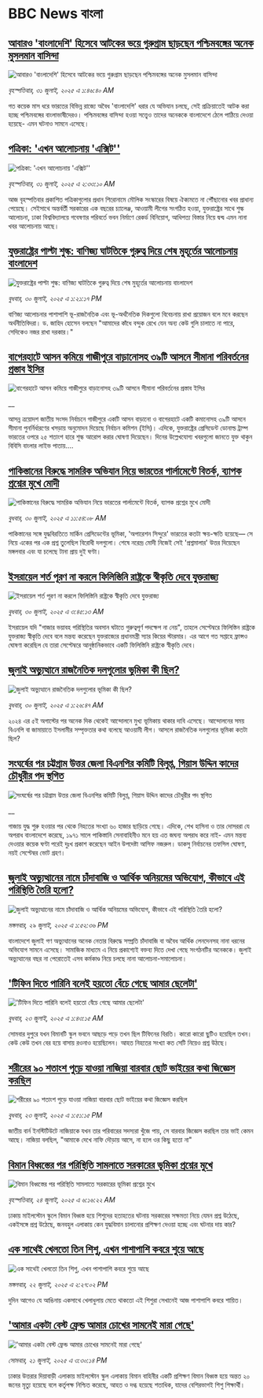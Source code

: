 # BBC News বাংলা## [আবারও 'বাংলাদেশি' হিসেবে আটকের ভয়ে গুরুগ্রাম ছাড়ছেন পশ্চিমবঙ্গের অনেক মুসলমান বাসিন্দা](https://www.bbc.com/bengali/articles/c741lwy3nggo?at_medium=RSS&at_campaign=rss?at_campaign=githubrss)![আবারও 'বাংলাদেশি' হিসেবে আটকের ভয়ে গুরুগ্রাম ছাড়ছেন পশ্চিমবঙ্গের অনেক মুসলমান বাসিন্দা](https://ichef.bbci.co.uk/ace/ws/240/cpsprodpb/a5a2/live/0a99a840-6d32-11f0-97c9-ddd687f1cffb.jpg)_বৃহস্পতিবার, ৩১ জুলাই, ২০২৫ এ ১:৪৬:৪০ AM_গত কয়েক মাস ধরে ভারতের বিভিন্ন রাজ্যে অবৈধ 'বাংলাদেশি' ধরার যে অভিযান চলছে, সেই প্রক্রিয়াতেই আটক করা হচ্ছে পশ্চিমবঙ্গের বাংলাভাষীদেরও। পশ্চিমবঙ্গের বাসিন্দা হওয়া সত্ত্বেও তাদের অনেককে বাংলাদেশে ঠেলে পাঠিয়ে দেওয়া হয়েছে- এমন ঘটনাও সামনে এসেছে।## [পত্রিকা: 'এখন আলোচনায় 'এক্সিট''](https://www.bbc.com/bengali/articles/cyvn7vjp1dgo?at_medium=RSS&at_campaign=rss?at_campaign=githubrss)![পত্রিকা: 'এখন আলোচনায় 'এক্সিট''](https://ichef.bbci.co.uk/ace/ws/240/cpsprodpb/d85b/live/34eda3b0-6db6-11f0-afb1-57be2206357a.jpg)_বৃহস্পতিবার, ৩১ জুলাই, ২০২৫ এ ২:৩৩:১০ AM_আজ বৃহস্পতিবার প্রকাশিত পত্রিকাগুলোর প্রধান শিরোনামে মৌলিক সংস্কারের বিষয়ে ঐক্যমতে না পৌঁছানোর খবর প্রাধান্য পেয়েছে। সেইসাথে অন্তর্বর্তী সরকারের এক বছরের চ্যালেঞ্জ, আওয়ামী লীগের সংগঠিত হওয়া, যুক্তরাষ্ট্রের সাথে শুল্ক আলোচনা, ঢাকা বিশ্ববিদ্যালয়ে গবেষণার পরিবর্তে ভবন নির্মাণে রেকর্ড বিনিয়োগ, আধিপত্য বিস্তার নিয়ে দ্বন্দ্ব এমন নানা খবর আলোচনায় আছে।## [যুক্তরাষ্ট্রের পাল্টা শুল্ক: বাণিজ্য ঘাটতিকে গুরুত্ব দিয়ে শেষ মুহূর্তের আলোচনায় বাংলাদেশ](https://www.bbc.com/bengali/articles/c24z5gr2zjeo?at_medium=RSS&at_campaign=rss?at_campaign=githubrss)![যুক্তরাষ্ট্রের পাল্টা শুল্ক: বাণিজ্য ঘাটতিকে গুরুত্ব দিয়ে শেষ মুহূর্তের আলোচনায় বাংলাদেশ](https://ichef.bbci.co.uk/ace/ws/240/cpsprodpb/2d0c/live/22b4de40-6d2d-11f0-8bda-310deb9e6bbf.jpg)_বুধবার, ৩০ জুলাই, ২০২৫ এ ১:২১:১৭ PM_বাণিজ্য আলোচনার পাশাপাশি ভূ-রাজনৈতিক এবং ভূ-অর্থনৈতিক দিকগুলো বিবেচনায় রাখা প্রয়োজন বলে মনে করছেন অর্থনীতিবিদরা। ড. জাহিদ হোসেন বলছেন "আমাদের কাঁধে বন্দুক রেখে যেন অন্য কেউ গুলি চালাতে না পারে, সেদিকেও নজর রাখা দরকার।"## [বাগেরহাটে আসন কমিয়ে গাজীপুরে বাড়ানোসহ ৩৯টি আসনে সীমানা পরিবর্তনের প্রস্তাব ইসির](https://www.bbc.co.uk/bengali/live/c336er0pejlt?at_medium=RSS&at_campaign=rss?at_campaign=githubrss)![বাগেরহাটে আসন কমিয়ে গাজীপুরে বাড়ানোসহ ৩৯টি আসনে সীমানা পরিবর্তনের প্রস্তাব ইসির](https://ichef.bbci.co.uk/ace/standard/240/cpsprodpb/c897/live/62fbbfd0-6d5c-11f0-89ea-4d6f9851f623.jpg)__আসন্ন ত্রয়োদশ জাতীয় সংসদ নির্বাচনে গাজীপুরে একটি আসন বাড়ানো ও বাগেরহাটে একটি কমানোসহ ৩৯টি আসনে সীমানা পুনর্নির্ধারণের খসড়ায় অনুমোদন দিয়েছে নির্বাচন কমিশন (ইসি)। এদিকে, যুক্তরাষ্ট্রের প্রেসিডেন্ট ডোনাল্ড ট্রাম্প ভারতের ওপরে ২৫ শতাংশ হারে শুল্ক আরোপ করার ঘোষণা দিয়েছেন। দিনের উল্লেখযোগ্য খবরগুলো জানতে যুক্ত থাকুন বিবিসি বাংলার লাইভ পাতায়....## [পাকিস্তানের বিরুদ্ধে সামরিক অভিযান নিয়ে ভারতের পার্লামেন্টে বিতর্ক, ব্যাপক প্রশ্নের মুখে মোদী](https://www.bbc.com/bengali/articles/c5y0xvglp0wo?at_medium=RSS&at_campaign=rss?at_campaign=githubrss)![পাকিস্তানের বিরুদ্ধে সামরিক অভিযান নিয়ে ভারতের পার্লামেন্টে বিতর্ক, ব্যাপক প্রশ্নের মুখে মোদী](https://ichef.bbci.co.uk/ace/ws/240/cpsprodpb/bd82/live/197838e0-6d3c-11f0-b0f5-fbe7fe20aa48.jpg)_বুধবার, ৩০ জুলাই, ২০২৫ এ ১১:৫৪:০৮ AM_পাকিস্তানের সঙ্গে যুদ্ধবিরতিতে মার্কিন প্রেসিডেন্টের ভূমিকা, 'অপারেশন সিন্দুরে' ভারতের কতটা ক্ষয়-ক্ষতি হয়েছে–– সে নিয়ে একের পর এক প্রশ্ন তুলেছিল বিরোধী দলগুলো। শেষে নরেন্দ্র মোদী নিজেই সেই 'প্রশ্নমালার' উত্তর দিয়েছেন মঙ্গলবার এবং যা চলেছে টানা প্রায় দুই ঘণ্টা।## [ইসরায়েল শর্ত পূরণ না করলে ফিলিস্তিনি রাষ্ট্রকে স্বীকৃতি দেবে যুক্তরাজ্য](https://www.bbc.com/bengali/articles/cpwyryewjxgo?at_medium=RSS&at_campaign=rss?at_campaign=githubrss)![ইসরায়েল শর্ত পূরণ না করলে ফিলিস্তিনি রাষ্ট্রকে স্বীকৃতি দেবে যুক্তরাজ্য](https://ichef.bbci.co.uk/ace/ws/240/cpsprodpb/b05b/live/6cabf6e0-6cf2-11f0-bd2d-fd4a41c84983.jpg)_বুধবার, ৩০ জুলাই, ২০২৫ এ ৩:৪৫:১৩ AM_ইসরায়েল যদি "গাজার ভয়াবহ পরিস্থিতির অবসান ঘটাতে গুরুত্বপূর্ণ পদক্ষেপ না নেয়", তাহলে সেপ্টেম্বরে ফিলিস্তিন রাষ্ট্রকে যুক্তরাজ্য স্বীকৃতি দেবে বলে মন্তব্য করেছেন যুক্তরাজ্যের প্রধানমন্ত্রী স্যার কিয়ের স্টারমার। এর আগে গত সপ্তাহে ফ্রান্সও ঘোষণা করেছিল যে তারা সেপ্টেম্বরে আনুষ্ঠানিকভাবে একটি ফিলিস্তিনি রাষ্ট্রকে স্বীকৃতি দেবে।## [জুলাই অভ্যুত্থানে রাজনৈতিক দলগুলোর ভূমিকা কী ছিল?](https://www.bbc.com/bengali/articles/c8x5ed4gzz8o?at_medium=RSS&at_campaign=rss?at_campaign=githubrss)![জুলাই অভ্যুত্থানে রাজনৈতিক দলগুলোর ভূমিকা কী ছিল?](https://ichef.bbci.co.uk/ace/ws/240/cpsprodpb/cc0e/live/a70369f0-6bca-11f0-af20-030418be2ca5.jpg)_বুধবার, ৩০ জুলাই, ২০২৫ এ ১:২৬:৪৭ AM_২০২৪ এর ৫ই অগাস্টের পর অনেক দিক থেকেই আন্দোলনে মুখ্য ভূমিকায় থাকার দাবি এসেছে। আন্দোলনের সময় বিএনপি বা জামায়াতে ইসলামীর সম্পৃক্ততার কথা বলেছে আওয়ামী লীগ। আসলে রাজনৈতিক দলগুলোর ভূমিকা কতটা ছিল?## [সংঘর্ষের পর চট্টগ্রাম উত্তর জেলা বিএনপির কমিটি বিলুপ্ত, গিয়াস উদ্দিন কাদের চৌধুরীর পদ স্থগিত](https://www.bbc.co.uk/bengali/live/cwye9zy36yet?at_medium=RSS&at_campaign=rss?at_campaign=githubrss)![সংঘর্ষের পর চট্টগ্রাম উত্তর জেলা বিএনপির কমিটি বিলুপ্ত, গিয়াস উদ্দিন কাদের চৌধুরীর পদ স্থগিত](https://ichef.bbci.co.uk/ace/standard/240/cpsprodpb/6899/live/ae0c6790-6c99-11f0-af20-030418be2ca5.jpg)__গাজায় যুদ্ধ শুরু হওয়ার পর থেকে নিহতের সংখ্যা ৬০ হাজার ছাড়িয়ে গেছে। এদিকে, শেখ হাসিনা ও তার দোসররা যে অপরাধ বাংলাদেশে করেছে, ১৯৭১ সালে পাকিস্তানি সেনাবাহিনীও মনে হয় এত জঘন্য অপরাধ করে নাই- এমন মন্তব্য দেওয়ার কয়েক ঘণ্টা পরেই দুঃখ প্রকাশ করেছেন আইন উপদেষ্টা আসিফ নজরুল। ডাকসু নির্বাচনের তফসিল ঘোষণা, নয়ই সেপ্টেম্বর ভোট গ্রহণ।## [জুলাই অভ্যুত্থানের নামে চাঁদাবাজি ও আর্থিক অনিয়মের অভিযোগ, কীভাবে এই পরিস্থিতি তৈরি হলো?](https://www.bbc.com/bengali/articles/c3dpevkrmyeo?at_medium=RSS&at_campaign=rss?at_campaign=githubrss)![জুলাই অভ্যুত্থানের নামে চাঁদাবাজি ও আর্থিক অনিয়মের অভিযোগ, কীভাবে এই পরিস্থিতি তৈরি হলো?](https://ichef.bbci.co.uk/ace/ws/240/cpsprodpb/ce4b/live/a541beb0-6c78-11f0-9558-7138ef2ed62f.jpg)_মঙ্গলবার, ২৯ জুলাই, ২০২৫ এ ১:৫২:৩৬ PM_বাংলাদেশে জুলাই গণ অভ্যুত্থানের অনেক নেতার বিরুদ্ধে সম্প্রতি চাঁদাবাজি বা অবৈধ আর্থিক লেনদেনসহ নানা ধরনের অভিযোগ সামনে এসেছে। সামাজিক মাধ্যমে এ নিয়ে প্রকাশ্যেই বক্তব্য দিতে দেখা গেছে সংগঠনটির অনেককে। জুলাই অভ্যুত্থানের বছর না পেরোতেই এসব কর্মকাণ্ড নিয়ে চলছে নানা আলোচনা-সমালোচনা।## ['টিফিন দিতে পারিনি বলেই হয়তো বেঁচে গেছে আমার ছেলেটা'](https://www.bbc.com/bengali/articles/c07d4n1vxl1o?at_medium=RSS&at_campaign=rss?at_campaign=githubrss)!['টিফিন দিতে পারিনি বলেই হয়তো বেঁচে গেছে আমার ছেলেটা'](https://ichef.bbci.co.uk/ace/ws/240/cpsprodpb/34db/live/480665e0-670d-11f0-97e0-491eb8268629.jpg)_বুধবার, ২৩ জুলাই, ২০২৫ এ ১:৪৩:১৫ AM_সোমবার দুপুরে যখন বিমানটি স্কুল ভবনে আছড়ে পড়ে তখন ছিল টিফিনের বিরতি। কারো কারো ছুটিও হয়েছিল তখন। কেউ কেউ তখন বের হয়ে বাসায় রওনাও হয়েছিলেন। আহত নিহতের সংখ্যা কত সেটি নিয়েও প্রশ্ন উঠছে।## [শরীরের ৯০ শতাংশ পুড়ে যাওয়া নাজিয়া বারবার ছোট ভাইয়ের কথা জিজ্ঞেস করছিল](https://www.bbc.com/bengali/articles/cg75lydvjj4o?at_medium=RSS&at_campaign=rss?at_campaign=githubrss)![শরীরের ৯০ শতাংশ পুড়ে যাওয়া নাজিয়া বারবার ছোট ভাইয়ের কথা জিজ্ঞেস করছিল](https://ichef.bbci.co.uk/ace/ws/240/cpsprodpb/de08/live/5b08d890-67c5-11f0-bdb3-2fec70b719ae.jpg)_বুধবার, ২৩ জুলাই, ২০২৫ এ ১:৫১:১৫ PM_জাতীয় বার্ন ইনস্টিটিউটে নাজিয়াকে যখন তার পরিবারের সদস্যরা খুঁজে পায়, সে বারবার জিজ্ঞেস করছিল তার ভাই কেমন আছে। নাজিয়া বলছিল, "আমাকে দেখে নাফি দৌড়ায় আসে, না হলে ওর কিছু হতো না"## [বিমান বিধ্বস্তের পর পরিস্থিতি সামলাতে সরকারের ভূমিকা প্রশ্নের মুখে](https://www.bbc.com/bengali/articles/cp3le0l82eko?at_medium=RSS&at_campaign=rss?at_campaign=githubrss)![বিমান বিধ্বস্তের পর পরিস্থিতি সামলাতে সরকারের ভূমিকা প্রশ্নের মুখে](https://ichef.bbci.co.uk/ace/ws/240/cpsprodpb/4b48/live/726de4b0-6812-11f0-89ea-4d6f9851f623.jpg)_বৃহস্পতিবার, ২৪ জুলাই, ২০২৫ এ ৬:১৬:২২ AM_ঢাকায় মাইলস্টোন স্কুলে বিমান বিধ্বস্ত হয়ে শিশুদের হতাহতের ঘটনায় সরকারের সক্ষমতা নিয়ে যেমন প্রশ্ন উঠেছে, একইসঙ্গে প্রশ্ন উঠেছে, জনবহুল এলাকায় কেন যুদ্ধবিমান চালানোর প্রশিক্ষণ দেওয়া হচ্ছে এবং ঘটনার দায় কার?## [এক সাথেই খেলতো তিন শিশু, এখন পাশাপাশি কবরে শুয়ে আছে](https://www.bbc.com/bengali/articles/c75r2n3gwr9o?at_medium=RSS&at_campaign=rss?at_campaign=githubrss)![এক সাথেই খেলতো তিন শিশু, এখন পাশাপাশি কবরে শুয়ে আছে](https://ichef.bbci.co.uk/ace/ws/240/cpsprodpb/fb31/live/e29d7c60-6703-11f0-8dbd-f3d32ebd3327.jpg)_মঙ্গলবার, ২২ জুলাই, ২০২৫ এ ২:২৭:০২ PM_দুদিন আগেও যে আঙিনায় একসাথে খেলাধুলায় মেতে থাকতো এই শিশুরা সেখানেই আজ পাশাপাশি কবরে শায়িত।## ['আমার একটা বেস্ট ফ্রেন্ড আমার চোখের সামনেই মারা গেছে'](https://www.bbc.com/bengali/articles/cdjxv2me41no?at_medium=RSS&at_campaign=rss?at_campaign=githubrss)!['আমার একটা বেস্ট ফ্রেন্ড আমার চোখের সামনেই মারা গেছে'](https://ichef.bbci.co.uk/ace/ws/240/cpsprodpb/da06/live/5342e3e0-6643-11f0-af20-030418be2ca5.jpg)_সোমবার, ২১ জুলাই, ২০২৫ এ ৩:৩০:১৪ PM_ঢাকার উত্তরার দিয়াবাড়ী এলাকায় মাইলস্টোন স্কুল এলাকায় বিমান বাহিনীর একটি প্রশিক্ষণ বিমান বিধ্বস্ত হয়ে অন্তত ২০ জনের মৃত্যু হয়েছে বলে কর্তৃপক্ষ নিশ্চিত করেছে, আহত ও দগ্ধ হয়েছে শতাধিক, যাদের বেশিরভাগই শিশু শিক্ষার্থী।